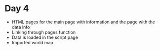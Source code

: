 # Day 4

- HTML pages for the main page with information and the page with the data info
- Linking through pages function
- Data is loaded in the script page
- Imported world map
